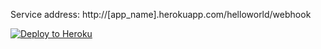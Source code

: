 
Service address: http://[app_name].herokuapp.com/helloworld/webhook

[![Deploy to Heroku](https://www.herokucdn.com/deploy/button.svg)](https://heroku.com/deploy)